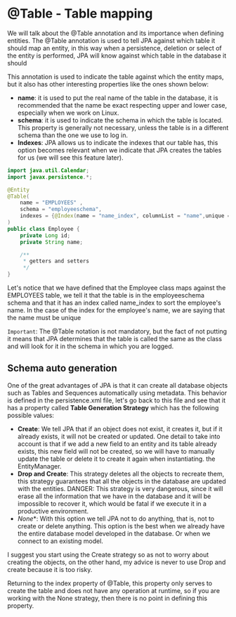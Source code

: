 # @Table - Table mapping

We will talk about the @Table annotation and its importance when defining entities. The @Table annotation is used to tell JPA against which table it should map an entity, in this way when a persistence, deletion or select of the entity is performed, JPA will know against which table in the database it should

This annotation is used to indicate the table against which the entity maps, but it also has other interesting properties like the ones shown below:

- **name**: it is used to put the real name of the table in the database, it is recommended that the name be exact respecting upper and lower case, especially when we work on Linux.
- **schema**: it is used to indicate the schema in which the table is located. This property is generally not necessary, unless the table is in a different schema than the one we use to log in.
- **Indexes**: JPA allows us to indicate the indexes that our table has, this option becomes relevant when we indicate that JPA creates the tables for us (we will see this feature later).

```java
import java.util.Calendar;
import javax.persistence.*;

@Entity
@Table(
    name = "EMPLOYEES" , 
    schema = "employeeschema", 
    indexes = {@Index(name = "name_index", columnList = "name",unique = true)}
)
public class Employee {
    private Long id;
    private String name; 

    /**
     * getters and setters
     */
}
```

Let's notice that we have defined that the Employee class maps against the EMPLOYEES table, we tell it that the table is in the employeeschema schema and that it has an index called name_index to sort the employee's name. In the case of the index for the employee's name, we are saying that the name must be unique

```Important```: The @Table notation is not mandatory, but the fact of not putting it means that JPA determines that the table is called the same as the class and will look for it in the schema in which you are logged.

## Schema auto generation
One of the great advantages of JPA is that it can create all database objects such as Tables and Sequences automatically using metadata. This behavior is defined in the persistence.xml file, let's go back to this file and see that it has a property called **Table Generation Strategy** which has the following possible values:

- **Create**: We tell JPA that if an object does not exist, it creates it, but if it already exists, it will not be created or updated. One detail to take into account is that if we add a new field to an entity and its table already exists, this new field will not be created, so we will have to manually update the table or delete it to create it again when instantiating. the EntityManager.
- **Drop and Create**: This strategy deletes all the objects to recreate them, this strategy guarantees that all the objects in the database are updated with the entities. DANGER: This strategy is very dangerous, since it will erase all the information that we have in the database and it will be impossible to recover it, which would be fatal if we execute it in a productive environment.
- *None**: With this option we tell JPA not to do anything, that is, not to create or delete anything. This option is the best when we already have the entire database model developed in the database. Or when we connect to an existing model.

I suggest you start using the Create strategy so as not to worry about creating the objects, on the other hand, my advice is never to use Drop and create because it is too risky.

Returning to the index property of @Table, this property only serves to create the table and does not have any operation at runtime, so if you are working with the None strategy, then there is no point in defining this property.